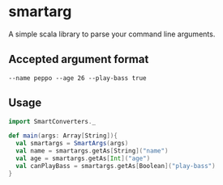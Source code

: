 # smartarg

A simple scala library to parse your command line arguments.

## Accepted argument format
```--name peppo --age 26 --play-bass true```

## Usage 
```scala
import SmartConverters._

def main(args: Array[String]){
  val smartargs = SmartArgs(args)
  val name = smartargs.getAs[String]("name")
  val age = smartargs.getAs[Int]("age")
  val canPlayBass = smartargs.getAs[Boolean]("play-bass")
}
```
